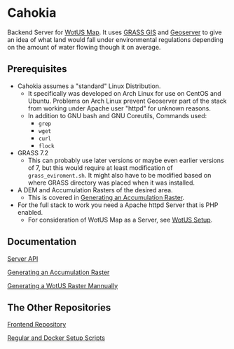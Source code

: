 # Cahokia
Backend Server for [WotUS Map](https://wotus.isg.siue.edu).
It uses [GRASS GIS](https://grass.osgeo.org/) and
[Geoserver](https://geoserver.org/) to give an idea of what land would fall
under environmental regulations depending on the amount of water flowing
though it on average.

## Prerequisites
* Cahokia assumes a "standard" Linux Distribution.
    * It specifically was developed on Arch Linux for use on CentOS and Ubuntu.
    Problems on Arch Linux prevent Geoserver part of the stack from working
    under Apache user "httpd" for unknown reasons.
    * In addition to GNU bash and GNU Coreutils, Commands used:
        * `grep`
        * `wget`
        * `curl`
        * `flock`
* GRASS 7.2
    * This can probably use later versions or maybe even earlier versions of 7,
but this would require at least modification of `grass_eviroment.sh`.
It might also have to be modified based on where GRASS directory was placed when it was installed.
* A DEM and Accumulation Rasters of the desired area.
    * This is covered in [Generating an Accumulation Raster](doc/accumulation.md).
* For the full stack to work you need a Apache httpd Server that is PHP enabled.
    * For consideration of WotUS Map as a Server, see
[WotUS Setup](https://github.com/team-apah/wotus_setup).
    
## Documentation

[Server API](doc/cahokia_api.md)

[Generating an Accumulation Raster](doc/accumulation.md)

[Generating a WotUS Raster Mannually](doc/manual_invocation.md)

## The Other Repositories

[Frontend Repository](https://github.com/team-apah/map)

[Regular and Docker Setup Scripts](https://github.com/team-apah/wotus_setup)

